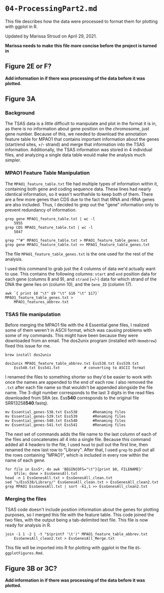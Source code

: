 # `04-ProcessingPart2.md`

This file describes how the data were processed to format them for plotting with ggplot in R.

Updated by Marissa Stroud on April 29, 2021.

**Marissa needs to make this file more concise before the project is turned in**

## Figure 2E or F?

**Add information in if there was processing of the data before it was plotted.**

## Figure 3A

### Background

The TSAS data is a little difficult to manipulate and plot in the format it is in, as there is no information about gene position on the chromosome, just gene number. Because of this, we needed to download the annotation feature table for MPAO1 that contains important information about the genes (start/end sites, +/- strand) and merge that information into the TSAS information. Additionally, the TSAS information was stored in 4 individual files, and analyzing a single data table would make the analysis much simpler.  

### MPAO1 Feature Table Manipulation

The `MPAO1_feature_table.txt` file had multiple types of information within it, containing both gene and coding sequence data. These lines had nearly identical information, so it wasn't worthwhile to keep both of them. There are a few more genes than CDS due to the fact that tRNA and rRNA genes are also included. Thus, I decided to grep out the "gene" information only to prevent redundancy of information.

	grep gene MPAO1_feature_table.txt | wc -l
		5955
	grep CDS MPAO1_feature_table.txt | wc -l
		5847
   
	grep "^#" MPAO1_feature_table.txt > MPAO1_feature_table_genes.txt 
	grep gene MPAO1_feature_table.txt >> MPAO1_feature_table_genes.txt

The file `MPAO1_feature_table_genes.txt` is the one used for the rest of the analysis. 

I used this command to grab just the 4 columns of data we'd actually want to use. This contains the following columns: `start` and `end` position data for each gene (columns 8 and 9), and `strand` (+/-) data for which strand of the DNA the gene lies on (column 10), and the `Gene_ID` (column 17). 

```
awk `{ print $8 "\t" $9 "\t" $10 "\t" $17}` MPAO1_feature_table_genes.txt > 
	MPAO1_features_abbrev.txt
```

### TSAS file manipulation

Before merging the MPAO1 file with the 4 Essential gene files, I realized some of them weren't in ASCII format, which was causing problems with some of my commands. This might have been because they were downloaded from an email. The dos2unix program (installed with `Homebrew`) fixed this issue for me. 

	brew install dos2unix
	
	dos2unix MPAO1_feature_table_abbrev.txt Ess538.txt Ess539.txt 
		Ess540.txt Ess541.txt			# converting to ASCII format

I renamed the files to something shorter so they'd be easier to work with once the names are appended to the end of each row. I also removed the `.txt` after each file name so that wouldn't be appended alongside the file name. The 3-digit number corresponds to the last 3 digits in the read files downloaded from SRA (ex. Ess**540** corresponds to the original file SRR13258**540**.fastq).

	mv Essential_genes-538.txt Ess538		#Renaming files
	mv Essential_genes-539.txt Ess539		#Renaming files
	mv Essential_genes-540.txt Ess540		#Renaming files
	mv Essential_genes-541.txt Ess541		#Renaming files

The next set of commands adds the file name to the last column of each of the files and concatenates all 4 into a single file. Because this command added all 4 headers to the file, I used `head` to pull out the first line, then renamed the new last row to "Library". After that, I used `grep` to pull out all the rows containing "MPAO1", which is included in every row within the name of each gene. 

```
for file in Ess5*; do awk 'BEGIN{OFS="\t"}{print $0, FILENAME}' 
	$file; done > EssGenesAll.txt
head -n 1 EssGenesAll.txt > EssGenesAll_clean.txt
sed "s/Ess538/Library/" EssGenesAll_clean.txt > EssGenesAll_clean2.txt
grep MPAO1 EssGenesAll.txt | sort -k1,1 >> EssGenesAll_clean2.txt 
```

### Merging the files

TSAS code doesn't include position information about the genes for plotting purposes, so I merged this file with the feature table. This code joined the two files, with the output being a tab-delimited text file. This file is now ready for analysis in R. 

```
join -1 1 -2 1 -t "$(printf '\t')" MPAO1_feature_table_abbrev.txt 
	EssGenesAll_clean2.txt > EssGenesAll_Merge.txt
```

This file will be imported into R for plotting with ggplot in the file `05-ggplotFigures.Rmd`.

## Figure 3B or 3C?

**Add information in if there was processing of the data before it was plotted.**
